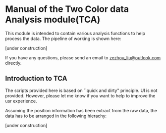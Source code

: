 # Manual of the Two Color data Analysis module(TCA)
  This module is intended to contain various analysis functions to help process the data. The pipeline of working is shown here:
  
  [under construction]
  
  If you have any questions, please send an email to zezhou_liu@outlook.com directly.

## Introduction to TCA
  The scripts provided here is based on ``quick and dirty" principle. UI is not provided. However, please let me know if you want to help to improve the usr experience.
  
  Assuming the position information has been extract from the raw data, the data has to be arranged in the following hierachy:
  
  [under construction]
